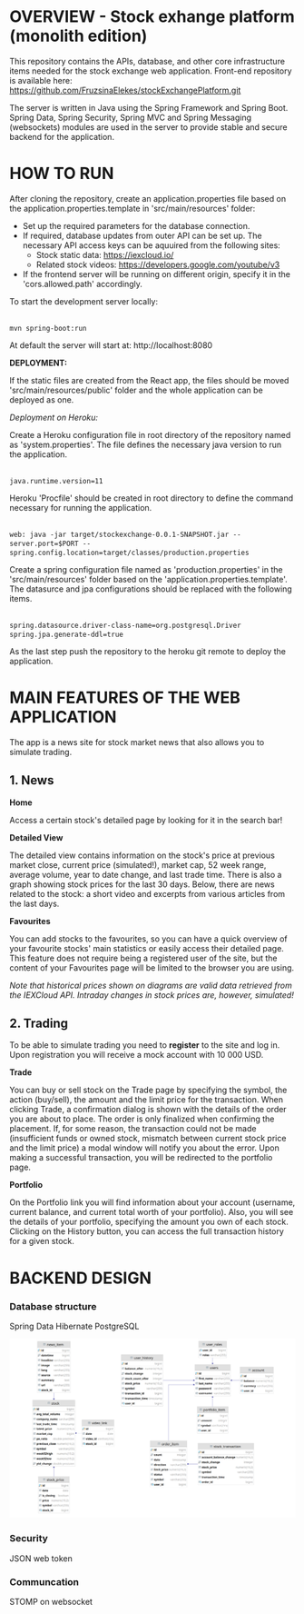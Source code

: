 # OVERVIEW - Stock exhange platform (monolith edition)

This repository contains the APIs, database, and other core infrastructure items needed for the stock exchange web application.
Front-end repository is available here: https://github.com/FruzsinaElekes/stockExchangePlatform.git

The server is written in Java using the Spring Framework and Spring Boot.
Spring Data, Spring Security, Spring MVC and Spring Messaging (websockets) modules are used in the server to provide stable and secure backend for the application.

# HOW TO RUN

After cloning the repository, create an application.properties file based on the application.properties.template in 'src/main/resources' folder:
 - Set up the required parameters for the database connection.
 - If required, database updates from outer API can be set up. The necessary API access keys can be aquuired from the following sites:
    - Stock static data: https://iexcloud.io/
    - Related stock videos: https://developers.google.com/youtube/v3
 - If the frontend server will be running on different origin, specify it in the 'cors.allowed.path' accordingly.

To start the development server locally:
<pre><code>
mvn spring-boot:run
</code></pre>
At default the server will start at: http://localhost:8080

**DEPLOYMENT:**

If the static files are created from the React app, the files should be moved 'src/main/resources/public' folder and the whole application can be deployed as one.

*Deployment on Heroku:*

Create a Heroku configuration file in root directory of the repository named as 'system.properties'. The file defines the necessary java version to run the application.

<pre><code>
java.runtime.version=11
</code></pre>

Heroku 'Procfile' should be created in root directory to define the command necessary for running the application.

<pre><code>
web: java -jar target/stockexchange-0.0.1-SNAPSHOT.jar --server.port=$PORT --spring.config.location=target/classes/production.properties
</code></pre>

Create a spring configuration file named as 'production.properties' in the 'src/main/resources' folder based on the 'application.properties.template'.
The datasurce and jpa configurations should be replaced with the following items.

<pre><code>
spring.datasource.driver-class-name=org.postgresql.Driver
spring.jpa.generate-ddl=true
</code></pre>

As the last step push the repository to the heroku git remote to deploy the application.


# MAIN FEATURES OF THE WEB APPLICATION

The app is a news site for stock market news that also allows you to simulate trading.

## 1. News

**Home**

Access a certain stock's detailed page by looking for it in the search bar!

**Detailed View**

The detailed view contains information on the stock's price at previous market close, current price (simulated!), market cap, 52 week range, average volume, year to date change, and last trade time. There is also a graph showing stock prices for the last 30 days. Below, there are news related to the stock: a short video and excerpts from various articles from the last days.

**Favourites**

You can add stocks to the favourites, so you can have a quick overview of your favourite stocks' main statistics or easily access their detailed page. This feature does not require being a registered user of the site, but the content of your Favourites page will be limited to the browser you are using.

_Note that historical prices shown on diagrams are valid data retrieved from the IEXCloud API. Intraday changes in stock prices are, however, simulated!_

## 2. Trading

To be able to simulate trading you need to **register** to the site and log in. Upon registration you will receive a mock account with 10 000 USD.

**Trade**

You can buy or sell stock on the Trade page by specifying the symbol, the action (buy/sell), the amount and the limit price for the transaction. When clicking Trade, a confirmation dialog is shown with the details of the order you are about to place. The order is only finalized when confirming the placement. If, for some reason, the transaction could not be made (insufficient funds or owned stock, mismatch between current stock price and the limit price) a modal window will notify you about the error. Upon making a successful transaction, you will be redirected to the portfolio page.

**Portfolio**

On the Portfolio link you will find information about your account (username, current balance, and current total worth of your portfolio). Also, you will see the details of your portfolio, specifying the amount you own of each stock. Clicking on the History button, you can access the full transaction history for a given stock.

# BACKEND DESIGN

### Database structure

Spring Data
Hibernate
PostgreSQL

![detailed_view_mobile](database.png)

### Security

JSON web token

### Communcation

STOMP on websocket
